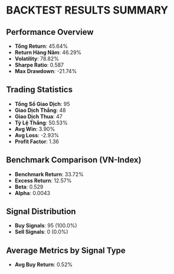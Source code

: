 
# BACKTEST RESULTS SUMMARY

## Performance Overview
- **Tổng Return**: 45.64%
- **Return Hàng Năm**: 46.29%
- **Volatility**: 78.82%
- **Sharpe Ratio**: 0.587
- **Max Drawdown**: -21.74%

## Trading Statistics
- **Tổng Số Giao Dịch**: 95
- **Giao Dịch Thắng**: 48
- **Giao Dịch Thua**: 47
- **Tỷ Lệ Thắng**: 50.53%
- **Avg Win**: 3.90%
- **Avg Loss**: -2.93%
- **Profit Factor**: 1.36

## Benchmark Comparison (VN-Index)
- **Benchmark Return**: 33.72%
- **Excess Return**: 12.57%
- **Beta**: 0.529
- **Alpha**: 0.0043

## Signal Distribution
- **Buy Signals**: 95 (100.0%)
- **Sell Signals**: 0 (0.0%)

## Average Metrics by Signal Type
- **Avg Buy Return**: 0.52%
